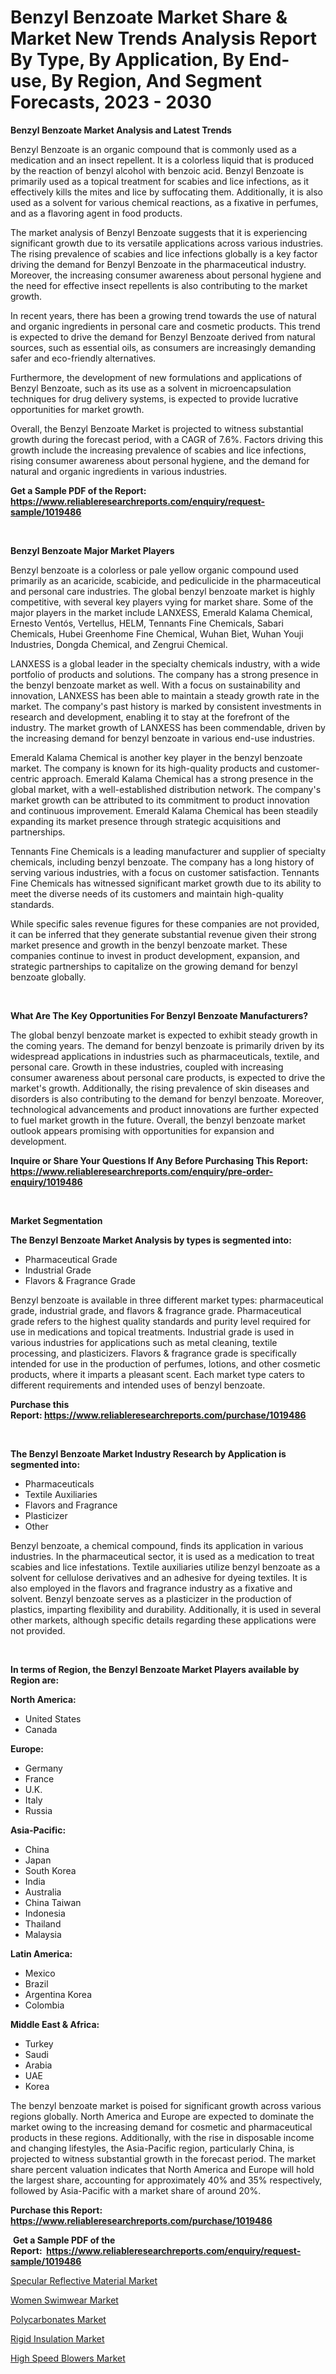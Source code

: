 <p><h1>Benzyl Benzoate Market Share & Market New Trends Analysis Report By Type, By Application, By End-use, By Region, And Segment Forecasts, 2023 - 2030</h1></p><p><strong>Benzyl Benzoate Market Analysis and Latest Trends</strong></p>
<p><p>Benzyl Benzoate is an organic compound that is commonly used as a medication and an insect repellent. It is a colorless liquid that is produced by the reaction of benzyl alcohol with benzoic acid. Benzyl Benzoate is primarily used as a topical treatment for scabies and lice infections, as it effectively kills the mites and lice by suffocating them. Additionally, it is also used as a solvent for various chemical reactions, as a fixative in perfumes, and as a flavoring agent in food products.</p><p>The market analysis of Benzyl Benzoate suggests that it is experiencing significant growth due to its versatile applications across various industries. The rising prevalence of scabies and lice infections globally is a key factor driving the demand for Benzyl Benzoate in the pharmaceutical industry. Moreover, the increasing consumer awareness about personal hygiene and the need for effective insect repellents is also contributing to the market growth.</p><p>In recent years, there has been a growing trend towards the use of natural and organic ingredients in personal care and cosmetic products. This trend is expected to drive the demand for Benzyl Benzoate derived from natural sources, such as essential oils, as consumers are increasingly demanding safer and eco-friendly alternatives.</p><p>Furthermore, the development of new formulations and applications of Benzyl Benzoate, such as its use as a solvent in microencapsulation techniques for drug delivery systems, is expected to provide lucrative opportunities for market growth.</p><p>Overall, the Benzyl Benzoate Market is projected to witness substantial growth during the forecast period, with a CAGR of 7.6%. Factors driving this growth include the increasing prevalence of scabies and lice infections, rising consumer awareness about personal hygiene, and the demand for natural and organic ingredients in various industries.</p></p>
<p><strong>Get a Sample PDF of the Report:&nbsp; <a href="https://www.reliableresearchreports.com/enquiry/request-sample/1019486">https://www.reliableresearchreports.com/enquiry/request-sample/1019486</a></strong></p>
<p>&nbsp;</p>
<p><strong>Benzyl Benzoate Major Market Players</strong></p>
<p><p>Benzyl benzoate is a colorless or pale yellow organic compound used primarily as an acaricide, scabicide, and pediculicide in the pharmaceutical and personal care industries. The global benzyl benzoate market is highly competitive, with several key players vying for market share. Some of the major players in the market include LANXESS, Emerald Kalama Chemical, Ernesto Ventós, Vertellus, HELM, Tennants Fine Chemicals, Sabari Chemicals, Hubei Greenhome Fine Chemical, Wuhan Biet, Wuhan Youji Industries, Dongda Chemical, and Zengrui Chemical.</p><p>LANXESS is a global leader in the specialty chemicals industry, with a wide portfolio of products and solutions. The company has a strong presence in the benzyl benzoate market as well. With a focus on sustainability and innovation, LANXESS has been able to maintain a steady growth rate in the market. The company's past history is marked by consistent investments in research and development, enabling it to stay at the forefront of the industry. The market growth of LANXESS has been commendable, driven by the increasing demand for benzyl benzoate in various end-use industries.</p><p>Emerald Kalama Chemical is another key player in the benzyl benzoate market. The company is known for its high-quality products and customer-centric approach. Emerald Kalama Chemical has a strong presence in the global market, with a well-established distribution network. The company's market growth can be attributed to its commitment to product innovation and continuous improvement. Emerald Kalama Chemical has been steadily expanding its market presence through strategic acquisitions and partnerships.</p><p>Tennants Fine Chemicals is a leading manufacturer and supplier of specialty chemicals, including benzyl benzoate. The company has a long history of serving various industries, with a focus on customer satisfaction. Tennants Fine Chemicals has witnessed significant market growth due to its ability to meet the diverse needs of its customers and maintain high-quality standards.</p><p>While specific sales revenue figures for these companies are not provided, it can be inferred that they generate substantial revenue given their strong market presence and growth in the benzyl benzoate market. These companies continue to invest in product development, expansion, and strategic partnerships to capitalize on the growing demand for benzyl benzoate globally.</p></p>
<p>&nbsp;</p>
<p><strong>What Are The Key Opportunities For Benzyl Benzoate Manufacturers?</strong></p>
<p><p>The global benzyl benzoate market is expected to exhibit steady growth in the coming years. The demand for benzyl benzoate is primarily driven by its widespread applications in industries such as pharmaceuticals, textile, and personal care. Growth in these industries, coupled with increasing consumer awareness about personal care products, is expected to drive the market's growth. Additionally, the rising prevalence of skin diseases and disorders is also contributing to the demand for benzyl benzoate. Moreover, technological advancements and product innovations are further expected to fuel market growth in the future. Overall, the benzyl benzoate market outlook appears promising with opportunities for expansion and development.</p></p>
<p><strong>Inquire or Share Your Questions If Any Before Purchasing This Report: <a href="https://www.reliableresearchreports.com/enquiry/pre-order-enquiry/1019486">https://www.reliableresearchreports.com/enquiry/pre-order-enquiry/1019486</a></strong></p>
<p>&nbsp;</p>
<p><strong>Market Segmentation</strong></p>
<p><strong>The Benzyl Benzoate Market Analysis by types is segmented into:</strong></p>
<p><ul><li>Pharmaceutical Grade</li><li>Industrial Grade</li><li>Flavors & Fragrance Grade</li></ul></p>
<p><p>Benzyl benzoate is available in three different market types: pharmaceutical grade, industrial grade, and flavors & fragrance grade. Pharmaceutical grade refers to the highest quality standards and purity level required for use in medications and topical treatments. Industrial grade is used in various industries for applications such as metal cleaning, textile processing, and plasticizers. Flavors & fragrance grade is specifically intended for use in the production of perfumes, lotions, and other cosmetic products, where it imparts a pleasant scent. Each market type caters to different requirements and intended uses of benzyl benzoate.</p></p>
<p><strong>Purchase this Report:&nbsp;<a href="https://www.reliableresearchreports.com/purchase/1019486">https://www.reliableresearchreports.com/purchase/1019486</a></strong></p>
<p>&nbsp;</p>
<p><strong>The Benzyl Benzoate Market Industry Research by Application is segmented into:</strong></p>
<p><ul><li>Pharmaceuticals</li><li>Textile Auxiliaries</li><li>Flavors and Fragrance</li><li>Plasticizer</li><li>Other</li></ul></p>
<p><p>Benzyl benzoate, a chemical compound, finds its application in various industries. In the pharmaceutical sector, it is used as a medication to treat scabies and lice infestations. Textile auxiliaries utilize benzyl benzoate as a solvent for cellulose derivatives and an adhesive for dyeing textiles. It is also employed in the flavors and fragrance industry as a fixative and solvent. Benzyl benzoate serves as a plasticizer in the production of plastics, imparting flexibility and durability. Additionally, it is used in several other markets, although specific details regarding these applications were not provided.</p></p>
<p>&nbsp;</p>
<p><strong>In terms of Region, the Benzyl Benzoate Market Players available by Region are:</strong></p>
<p>
    <p> <strong> North America: </strong>
        <ul>
            <li>United States</li>
            <li>Canada</li>
        </ul>
        </p> 
    <p> <strong> Europe: </strong>
        <ul>
            <li>Germany</li>
            <li>France</li>
            <li>U.K.</li>
            <li>Italy</li>
            <li>Russia</li>
        </ul>
        </p> 
    <p> <strong> Asia-Pacific: </strong>
        <ul>
            <li>China</li>
            <li>Japan</li>
            <li>South Korea</li>
            <li>India</li>
            <li>Australia</li>
            <li>China Taiwan</li>
            <li>Indonesia</li>
            <li>Thailand</li>
            <li>Malaysia</li>
        </ul>
        </p> 
    <p> <strong> Latin America: </strong>
        <ul>
            <li>Mexico</li>
            <li>Brazil</li>
            <li>Argentina Korea</li>
            <li>Colombia</li>
        </ul>
        </p> 
    <p> <strong> Middle East & Africa: </strong>
        <ul>
            <li>Turkey</li>
            <li>Saudi</li>
            <li>Arabia</li>
            <li>UAE</li>
            <li>Korea</li>
        </ul>
    </p>
    </p>
<p><p>The benzyl benzoate market is poised for significant growth across various regions globally. North America and Europe are expected to dominate the market owing to the increasing demand for cosmetic and pharmaceutical products in these regions. Additionally, with the rise in disposable income and changing lifestyles, the Asia-Pacific region, particularly China, is projected to witness substantial growth in the forecast period. The market share percent valuation indicates that North America and Europe will hold the largest share, accounting for approximately 40% and 35% respectively, followed by Asia-Pacific with a market share of around 20%.</p></p>
<p><strong>Purchase this Report: <a href="https://www.reliableresearchreports.com/purchase/1019486">https://www.reliableresearchreports.com/purchase/1019486</a></strong></p>
<p>&nbsp;<strong>Get a Sample PDF of the Report:&nbsp;&nbsp;<a href="https://www.reliableresearchreports.com/enquiry/request-sample/1019486">https://www.reliableresearchreports.com/enquiry/request-sample/1019486</a></strong></p>
<p><strong></strong></p>
<p><p><a href="https://www.linkedin.com/pulse/specular-reflective-material-market-challenges-opportunities-j4ike/">Specular Reflective Material Market</a></p><p><a href="https://www.linkedin.com/pulse/women-swimwear-market-share-amp-new-trends-analysis-report-qw3ae/">Women Swimwear Market</a></p><p><a href="https://github.com/tamvrosiya/Market-Research-Report-List-1/blob/main/polycarbonates-market.md">Polycarbonates Market</a></p><p><a href="https://github.com/gaydyna/Market-Research-Report-List-1/blob/main/rigid-insulation-market.md">Rigid Insulation Market</a></p><p><a href="https://medium.com/@dorinaprifti56/high-speed-blowers-market-competitive-analysis-market-trends-and-forecast-to-2030-70161d7f9aba">High Speed Blowers Market</a></p></p>